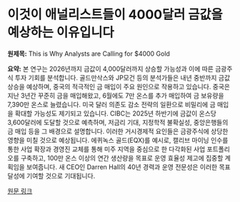 # 이것이 애널리스트들이 4000달러 금값을 예상하는 이유입니다

**원제목:** This is Why Analysts are Calling for $4000 Gold

**요약:** 본 연구는 2026년까지 금값이 4,000달러까지 상승할 가능성과 이에 따른 금광주식 투자 기회를 분석합니다. 골드만삭스와 JP모건 등의 분석가들은 내년 중반까지 금값 상승을 예상하며, 중국의 적극적인 금 매입이 주요 원인으로 작용하고 있습니다. 중국은 지난 3년간 꾸준히 금을 매입해왔고, 6월에도 7만 온스를 추가 매입하여 금 보유량을 7,390만 온스로 늘렸습니다.  미국 달러 의존도 감소 전략의 일환으로 비밀리에 금 매입을 확대할 가능성도 제기되고 있습니다.  CIBC는 2025년 하반기에 금값이 온스당 3,600달러에 도달할 것으로 예측하며, 저금리 기대, 지정학적 불확실성, 중앙은행들의 금 매입 등을 그 배경으로 설명합니다. 이러한 거시경제적 요인들은 금광주식에 상당한 영향을 미칠 것으로 예상됩니다.  에퀴녹스 골드(EQX)를 예시로, 캘리브 마이닝 인수를 통한 사업 확장과 경영진 교체를 통해  미주 지역을 중심으로 한 다각화된 사업 포트폴리오를 구축하고,  100만 온스 이상의 연간 생산량을 목표로 운영 효율성 제고에 집중할 계획임을 보여줍니다.  새 CEO인 Darren Hall의 40년 경력과 운영 전문성은 이러한 목표 달성에 기여할 것으로 기대됩니다.

[원문 링크](https://www.theglobeandmail.com/investing/markets/stocks/GS/pressreleases/33565471/this-is-why-analysts-are-calling-for-4000-gold/)
